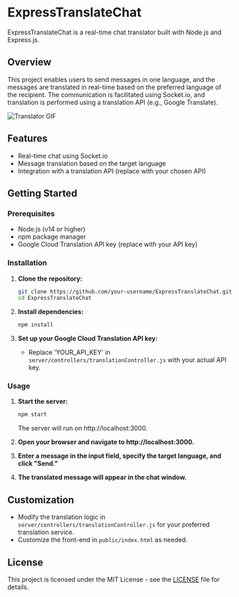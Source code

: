 # ExpressTranslateChat

ExpressTranslateChat is a real-time chat translator built with Node.js and Express.js.

## Overview

This project enables users to send messages in one language, and the messages are translated in real-time based on the preferred language of the recipient. The communication is facilitated using Socket.io, and translation is performed using a translation API (e.g., Google Translate).

![Translator GIF](https://media.giphy.com/media/8G5HX6EnI7VVf8AAW2/giphy.gif)

## Features

- Real-time chat using Socket.io
- Message translation based on the target language
- Integration with a translation API (replace with your chosen API)

## Getting Started

### Prerequisites

- Node.js (v14 or higher)
- npm package manager
- Google Cloud Translation API key (replace with your API key)

### Installation

1. **Clone the repository:**

    ```bash
    git clone https://github.com/your-username/ExpressTranslateChat.git
    cd ExpressTranslateChat
    ```

2. **Install dependencies:**

    ```bash
    npm install
    ```

3. **Set up your Google Cloud Translation API key:**

    - Replace 'YOUR_API_KEY' in `server/controllers/translationController.js` with your actual API key.

### Usage

1. **Start the server:**

    ```bash
    npm start
    ```

    The server will run on http://localhost:3000.

2. **Open your browser and navigate to http://localhost:3000.**

3. **Enter a message in the input field, specify the target language, and click "Send."**

4. **The translated message will appear in the chat window.**

## Customization

- Modify the translation logic in `server/controllers/translationController.js` for your preferred translation service.
- Customize the front-end in `public/index.html` as needed.

## License

This project is licensed under the MIT License - see the [LICENSE](/path/to/LICENSE) file for details.
